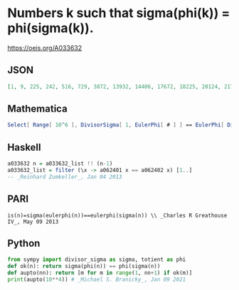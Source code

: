 # Numbers k such that sigma\(phi\(k\)\) \= phi\(sigma\(k\)\)\.
https://oeis.org/A033632
## JSON
```JSON
[1, 9, 225, 242, 516, 729, 3872, 13932, 14406, 17672, 18225, 20124, 21780, 29262, 29616, 45996, 65025, 76832, 92778, 95916, 106092, 106308, 114630, 114930, 121872, 125652, 140130, 140625, 145794, 149124, 160986, 179562, 185100, 234876, 248652, 252978, 256860]
```
## Mathematica
```Mathematica
Select[ Range[ 10^6 ], DivisorSigma[ 1, EulerPhi[ # ] ] == EulerPhi[ DivisorSigma[ 1, # ] ] & ]
```
## Haskell
```Haskell
a033632 n = a033632_list !! (n-1)
a033632_list = filter (\x -> a062401 x == a062402 x) [1..]
-- _Reinhard Zumkeller_, Jan 04 2013
```
## PARI
```PARI
is(n)=sigma(eulerphi(n))==eulerphi(sigma(n)) \\ _Charles R Greathouse IV_, May 09 2013
```
## Python
```Python
from sympy import divisor_sigma as sigma, totient as phi
def ok(n): return sigma(phi(n)) == phi(sigma(n))
def aupto(nn): return [m for m in range(1, nn+1) if ok(m)]
print(aupto(10**4)) # _Michael S. Branicky_, Jan 09 2021
```
